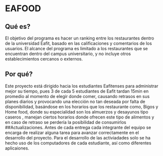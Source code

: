 # EAFOOD
## Qué es?
El objetivo del programa es hacer un ranking entre los restaurantes dentro de la
universidad Eafit, basado en las calificaciones y comentarios de los usuarios. El
alcance del programa es limitado a los restaurantes que se encuentran dentro del
campus universitario, y no incluye otros establecimientos cercanos o externos.
## Por qué?
Este proyecto está dirigido hacia los estudiantes Eafitenses para administrar mejor
su tiempo, pues 3 de cada 5 estudiantes de Eafit tardan 15min en promedio al momento de elegir
donde comer, causando retrasos en sus planes diarios y provocando una elección
no tan deseada por falta de disponibilidad, basándose en los horarios que los
restaurante como, Bigos y Home food, donde su especialidad son los almuerzos y
desayunos tipo caseros , manejan ciertos horarios donde ofrecen este tipo de
alimentos y en caso de retraso se perdería la posibilidad de consumirlos
##Actualizaciones.
Antes de cada entrega cada integrante del equipo se encarga de realizar 
alguna tarea para avanzar correctamente en el desarrollo del proyecto.
Para el desarrollo de las activiadades solo se ha hecho uso de los computadores de cada estudiante, así como diferentes aplicaiones.
